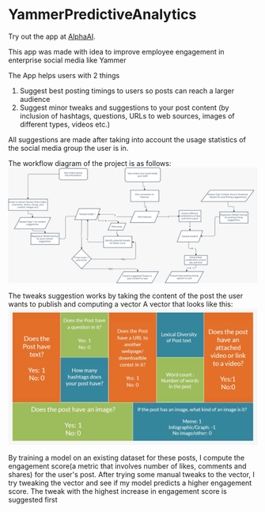 # YammerPredictiveAnalytics


Try out the app at [AlphaAI](https://yammerposthelper.herokuapp.com/).

This app was made with idea to improve employee engagement in enterprise social media like Yammer

The App helps users with 2 things

 1. Suggest best posting timings to users so posts can reach a larger audience
 2. Suggest minor tweaks and suggestions to your post content (by inclusion of hashtags, questions, URLs to web sources, images of different types, videos etc.)

All suggestions are made after taking into account the usage statistics of the social media group the user is in.

The workflow diagram of the project is as follows:
<img src = "workfloe_yammer.jpg"></img>

The tweaks suggestion works by taking the content of the post the user wants to publish and computing a vector
A vector that looks like this:
<img src = "post_vector.jpg"></img>

By training a model on an existing dataset for these posts, I compute the engagement score(a metric that involves number of likes, comments and shares) for the user's post.
After trying some manual tweaks to the vector, I try tweaking the vector and see if my model predicts a higher engagement score.
The tweak with the highest increase in engagement score is suggested first

